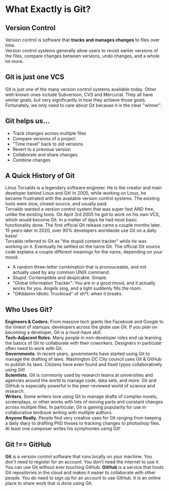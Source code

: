 # What Exactly is Git?

## Version Control

Version control is software that <strong>tracks and manages changes</strong> to files over time.</br>
Version control systems generally allow users to revisit earlier versions of the files, compare changes between versions, undo changes, and a whole lot more.</br>

## Git is just one VCS

Git is just one of the many version control systems available today. Other well-known ones include Subversion, CVS and Mercurial. They all have similar goals, but vary significantly in how they achieve those goals. Fortunately, we only need to care about Git because it is the clear "winner".

## Git helps us...

<ul>
    <li>Track changes across multiple files</li>
    <li>Compare versions of a project</li>
    <li>"Time travel" back to old versions</li>
    <li>Revert to a previous version</li>
    <li>Collaborate and share changes</li>
    <li>Combine changes</li>
</ul>

## A Quick History of Git

Linus Torvalds is a legendary software engineer. He is the creator and main developer behind Linux and Git! In 2005, while working on Linux, he became frustrated with the available version control systems. The existing tools were slow, closed-source, and usually paid.<br />
Torvalds wanted a version control system that was super fast AND free, unlike the existing tools. On April 3rd 2005 he got to work on his own VCS, which would become Git. In a matter of days he had most basic functionality done. The first official Git release came a couple months later. 15 years later in 2020, over 90% developers worldwide use Git on a daily basis!<br />
Torvalds referred to Git as "the stupid content tracker" while he was working on it. Eventually he settled on the name Git. The official Git source code explains a couple different meanings for the name, depending on your mood:

<ul>
    <li>A random three-letter combination that is pronouceable, and not actually used by any common UNIX command.</li>
    <li>Stupid. Contemptible and despicable. Simple.</li>
    <li>"Global Information Tracker": You are in a good mood, and it actually works for you. Angels sing, and a light suddenly fills the room.</li>
    <li>"G#ddamn Idiotic Truckload" of sh*t: when it breaks.</li>
</ul>

## Who Uses Git?

<strong>Engineers & Coders.</strong> From massive tech giants like Facebook and Google to the tiniest of startups, developers across the globe use Git. If you plan on becoming a developer, Git is a must-have skill.<br />
<strong>Tech-Adjacent Roles.</strong> Many people in non-developer roles end up learning the basics of Git to collaborate with their coworkers. Designers in particular often need to work with Git.<br />
<strong>Governments.</strong> In recent years, governments have started using Git to manage the drafting of laws. Washington DC City council uses Git & GitHub to publish its laws. Citizens have even found and fixed typos collaboratively using Git!<br />
<strong>Scientists.</strong> Git is commonly used by research teams at universities and agencies around the world to manage code, data sets, and more. Git and GitHub is especially powerful in the peer-reviewed world of science and research.<br />
<strong>Writers.</strong> Some writers love using Git to manage drafts of complex novels, screenplays, or other works with lots of moving parts and constant changes across multiple files. In particular, Git is gaining popularity for use in collaborative textbook writing with multiple authors.<br />
<strong>Anyone Really.</strong> People find very creative uses for Git ranging from keeping a daily diary to drafting PhD theses to tracking changes to photoshop files. At least one composer writes his symphonies using Git!<br />

## Git !== GitHub

<strong>Git</strong> is a version control software that runs locally on your machine. You don't need to register for an account. You don't need the internet to use it. You can use Git without ever touching GitHub.
<strong>GitHub</strong> is a service that hosts Git repositories in the cloud and makes it easier to collaborate with other people. You do need to sign up for an account to use GitHub. It is an online place to share work that is done using Git.
